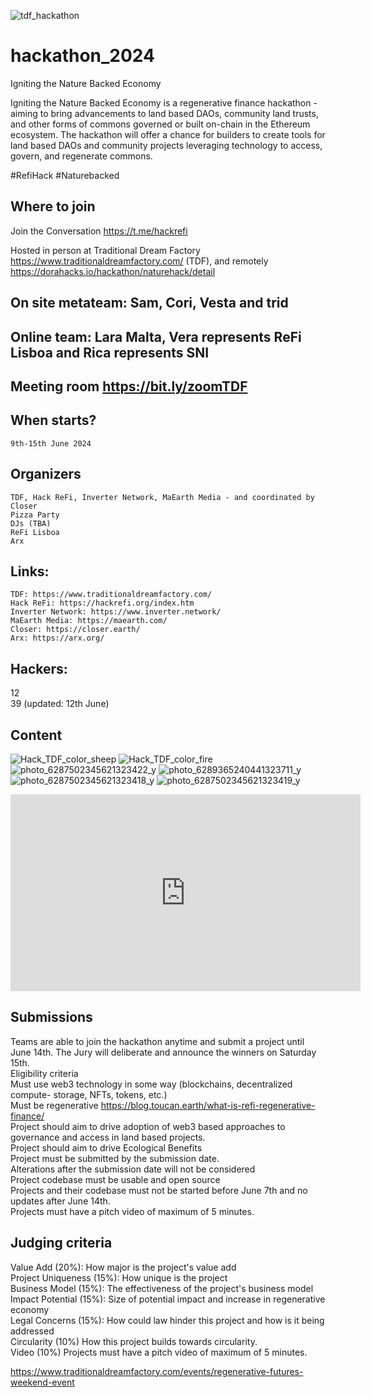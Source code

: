 ![tdf_hackathon](https://github.com/astrid-ale/hackathon_2024/assets/165191996/d5a1ceb7-8ea4-47d7-848b-2ab8c1a63168)

# hackathon_2024
Igniting the Nature Backed Economy

Igniting the Nature Backed Economy is a regenerative finance hackathon - aiming to bring advancements to land based DAOs, community land trusts, and other forms of commons governed or built on-chain in the Ethereum ecosystem. The hackathon will offer a chance for builders to create tools for land based DAOs and community projects leveraging technology to access, govern, and regenerate commons.

#RefiHack #Naturebacked

## Where to join

Join the Conversation https://t.me/hackrefi

Hosted in person at Traditional Dream Factory https://www.traditionaldreamfactory.com/ (TDF), and remotely https://dorahacks.io/hackathon/naturehack/detail

## On site metateam: Sam, Cori, Vesta and trid
## Online team: Lara Malta, Vera represents ReFi Lisboa and Rica represents SNI 

## Meeting room https://bit.ly/zoomTDF

## When starts?
    9th-15th June 2024 

## Organizers
    TDF, Hack ReFi, Inverter Network, MaEarth Media - and coordinated by Closer
    Pizza Party
    DJs (TBA)
    ReFi Lisboa
    Arx

## Links:
    TDF: https://www.traditionaldreamfactory.com/
    Hack ReFi: https://hackrefi.org/index.htm
    Inverter Network: https://www.inverter.network/
    MaEarth Media: https://maearth.com/
    Closer: https://closer.earth/
    Arx: https://arx.org/

## Hackers: 
12 <br>
39 (updated: 12th June)

## Content
![Hack_TDF_color_sheep](https://github.com/astrid-ale/hackathon_2024/assets/165191996/7bc7b677-67de-4209-94c1-e814c79d4e26)
![Hack_TDF_color_fire](https://github.com/astrid-ale/hackathon_2024/assets/165191996/d62611ab-a313-4acc-b2e5-cf62b1f33131)
![photo_6287502345621323422_y](https://github.com/astrid-ale/hackathon_2024/assets/165191996/264c1819-a12d-4ab5-8304-25da813ba0b6)
![photo_6289365240441323711_y](https://github.com/astrid-ale/hackathon_2024/assets/165191996/cf5699db-eafa-4563-a3ba-b27d9a2320e9)
![photo_6287502345621323418_y](https://github.com/astrid-ale/hackathon_2024/assets/165191996/9cf427a8-14da-440e-9dea-c61ccbacd3fc)
![photo_6287502345621323419_y](https://github.com/astrid-ale/hackathon_2024/assets/165191996/c685b6c2-34e7-4301-8f79-9e4942f6b219)

<iframe width="560" height="315" src="https://youtu.be/wW1y5GsvMtk?feature=shared" frameborder="0" allow="accelerometer; autoplay; encrypted-media; gyroscope; picture-in-picture" allowfullscreen></iframe>

## Submissions

Teams are able to join the hackathon anytime and submit a project until June 14th. The Jury will deliberate and announce the winners on Saturday 15th.<br>
Eligibility criteria <br>
    Must use web3 technology in some way (blockchains, decentralized compute- storage, NFTs, tokens, etc.) <br>
    Must be regenerative https://blog.toucan.earth/what-is-refi-regenerative-finance/ <br>
    Project should aim to drive adoption of web3 based approaches to governance and access in land based projects. <br>
    Project should aim to drive Ecological Benefits <br>
    Project must be submitted by the submission date.<br>
    Alterations after the submission date will not be considered <br>
    Project codebase must be usable and open source <br>
    Projects and their codebase must not be started before June 7th and no updates after June 14th. <br>
    Projects must have a pitch video of maximum of 5 minutes. <br>

## Judging criteria <br>
   Value Add (20%): How major is the project's value add <br>
   Project Uniqueness (15%): How unique is the project <br>
   Business Model (15%): The effectiveness of the project's business model<br>
   Impact Potential (15%): Size of potential impact and increase in regenerative economy<br>
   Legal Concerns (15%): How could law hinder this project and how is it being addressed<br>
   Circularity (10%) How this project builds towards circularity.<br>
   Video (10%) Projects must have a pitch video of maximum of 5 minutes.<br>

https://www.traditionaldreamfactory.com/events/regenerative-futures-weekend-event

